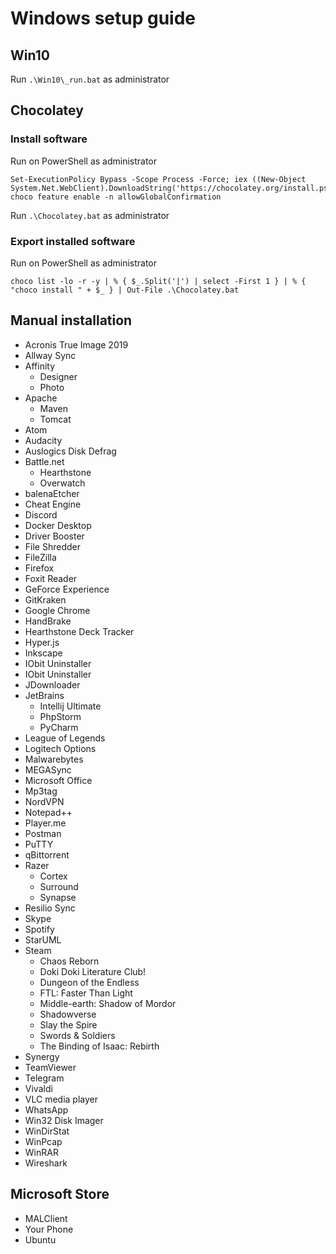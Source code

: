 # Windows setup guide

## Win10
Run `.\Win10\_run.bat` as administrator

## Chocolatey

### Install software
Run on PowerShell as administrator
```
Set-ExecutionPolicy Bypass -Scope Process -Force; iex ((New-Object System.Net.WebClient).DownloadString('https://chocolatey.org/install.ps1'))
choco feature enable -n allowGlobalConfirmation
```
Run `.\Chocolatey.bat` as administrator

### Export installed software
Run on PowerShell as administrator
```
choco list -lo -r -y | % { $_.Split('|') | select -First 1 } | % { "choco install " + $_ } | Out-File .\Chocolatey.bat
```

## Manual installation

- Acronis True Image 2019
- Allway Sync
- Affinity
  - Designer
  - Photo
- Apache
  - Maven
  - Tomcat
- Atom
- Audacity
- Auslogics Disk Defrag
- Battle.net
  - Hearthstone
  - Overwatch
- balenaEtcher
- Cheat Engine
- Discord
- Docker Desktop
- Driver Booster
- File Shredder
- FileZilla
- Firefox
- Foxit Reader
- GeForce Experience
- GitKraken
- Google Chrome
- HandBrake
- Hearthstone Deck Tracker
- Hyper.js
- Inkscape
- IObit Uninstaller
- IObit Uninstaller
- JDownloader
- JetBrains
  - Intellij Ultimate
  - PhpStorm
  - PyCharm
- League of Legends
- Logitech Options
- Malwarebytes
- MEGASync
- Microsoft Office
- Mp3tag
- NordVPN
- Notepad++
- Player.me
- Postman
- PuTTY
- qBittorrent
- Razer
  - Cortex
  - Surround
  - Synapse
- Resilio Sync
- Skype
- Spotify
- StarUML
- Steam
  - Chaos Reborn
  - Doki Doki Literature Club!
  - Dungeon of the Endless
  - FTL: Faster Than Light
  - Middle-earth: Shadow of Mordor
  - Shadowverse
  - Slay the Spire
  - Swords & Soldiers
  - The Binding of Isaac: Rebirth
- Synergy
- TeamViewer
- Telegram
- Vivaldi
- VLC media player
- WhatsApp
- Win32 Disk Imager
- WinDirStat
- WinPcap
- WinRAR
- Wireshark

## Microsoft Store
- MALClient
- Your Phone
- Ubuntu
